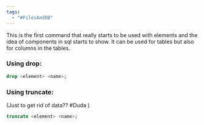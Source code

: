 ```yaml
---
tags:
  - "#FilesAndDB"
---
```

This is the first command that really starts to be used with elements and the idea of components in sql starts to show. It can be used for tables but also for columns in the tables. 
### Using drop: 
```sql
drop <element> <name>; 
```
### Using truncate: 
(Just to get rid of data?? #Duda )
```sql
truncate <element> <name>; 
```

